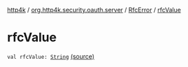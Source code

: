 [http4k](../../index.md) / [org.http4k.security.oauth.server](../index.md) / [RfcError](index.md) / [rfcValue](./rfc-value.md)

# rfcValue

`val rfcValue: `[`String`](https://kotlinlang.org/api/latest/jvm/stdlib/kotlin/-string/index.html) [(source)](https://github.com/http4k/http4k/blob/master/http4k-security-oauth/src/main/kotlin/org/http4k/security/oauth/server/OAuthError.kt#L17)